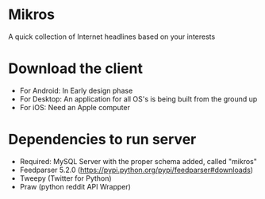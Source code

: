 # Mikros
A quick collection of Internet headlines based on your interests

# Download the client

- For Android: In Early design phase
- For Desktop: An application for all OS's is being built from the ground up
- For iOS: Need an Apple computer

# Dependencies to run server
- Required: MySQL Server with the proper schema added, called "mikros"
- Feedparser 5.2.0 (https://pypi.python.org/pypi/feedparser#downloads)
- Tweepy (Twitter for Python)
- Praw (python reddit API Wrapper)

